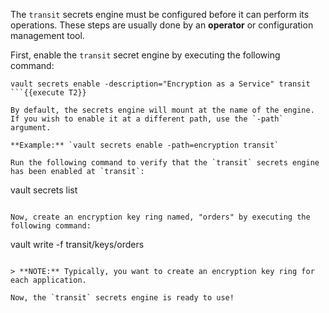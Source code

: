 The `transit` secrets engine must be configured before it can perform its operations.  These steps are usually done by an **operator** or configuration management tool.

First, enable the `transit` secret engine by executing the following command:

```
vault secrets enable -description="Encryption as a Service" transit
```{{execute T2}}

By default, the secrets engine will mount at the name of the engine.  If you wish to enable it at a different path, use the `-path` argument.

**Example:** `vault secrets enable -path=encryption transit`

Run the following command to verify that the `transit` secrets engine has been enabled at `transit`:

```
vault secrets list
```{{execute T2}}

Now, create an encryption key ring named, "orders" by executing the following command:

```
vault write -f transit/keys/orders
```{{execute T2}}

> **NOTE:** Typically, you want to create an encryption key ring for each application.

Now, the `transit` secrets engine is ready to use!
